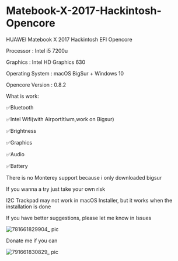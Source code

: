 # Matebook-X-2017-Hackintosh-Opencore
 
HUAWEI Matebook X 2017 Hackintosh EFI Opencore
 
Processor         : Intel i5 7200u
 
Graphics          : Intel HD Graphics 630
 
Operating System  : macOS BigSur + Windows 10
 
Opencore Version  : 0.8.2

What is work:

✅Bluetooth
 
✅Intel Wifi(with AirportItlwm,work on Bigsur)
 
✅Brightness
 
✅Graphics
 
✅Audio
 
✅Battery
 
There is no Monterey support because i only downloaded bigsur


If you wanna a try just take your own risk
 

I2C Trackpad may not work in macOS Installer, but it works when the installation is done
   
If you have better suggestions, please let me know in Issues
 


![781661829904_ pic](https://user-images.githubusercontent.com/111690660/187342340-ff76389b-525c-4de9-80e0-cdf9fee30723.jpg)

Donate me if you can
 
![791661830829_ pic](https://user-images.githubusercontent.com/111690660/187344133-8a321d18-09f8-4361-b043-54d96bf90dca.jpg)
